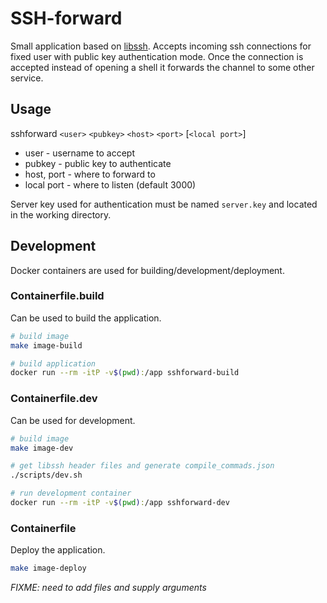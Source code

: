 # SSH-forward

Small application based on [libssh]. Accepts incoming ssh connections
for fixed user with public key authentication mode. Once the
connection is accepted instead of opening a shell it forwards the
channel to some other service.

## Usage

sshforward `<user>` `<pubkey>` `<host>` `<port>` [`<local port>`]

- user - username to accept
- pubkey - public key to authenticate
- host, port - where to forward to
- local port - where to listen (default 3000)

Server key used for authentication must be named `server.key` and
located in the working directory.

## Development

Docker containers are used for building/development/deployment.

### Containerfile.build

Can be used to build the application.

```sh
# build image
make image-build

# build application
docker run --rm -itP -v$(pwd):/app sshforward-build
```

### Containerfile.dev

Can be used for development.

```sh
# build image
make image-dev

# get libssh header files and generate compile_commads.json
./scripts/dev.sh

# run development container
docker run --rm -itP -v$(pwd):/app sshforward-dev
```

### Containerfile

Deploy the application.

```sh
make image-deploy
```

*FIXME: need to add files and supply arguments*


[libssh]: https://www.libssh.org/
